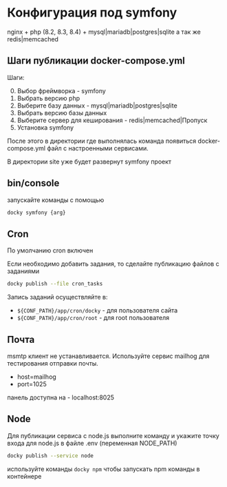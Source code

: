 # Конфигурация под symfony

nginx + php (8.2, 8.3, 8.4) + mysql|mariadb|postgres|sqlite
а так же redis|memcached

## Шаги публикации docker-compose.yml

Шаги:

0. Выбор фреймворка - symfony
1. Выбрать версию php
2. Выберите базу данных - mysql|mariadb|postgres|sqlite
3. Выбрать версию базы данных
4. Выберите сервер для кеширования - redis|memcached|Пропуск
5. Установка symfony

После этого в директории где выполнялась команда появиться docker-compose.yml файл с настроенными сервисами.

В директории site уже будет развернут symfony проект

## bin/console

запускайте команды с помощью

```bash
docky symfony {arg}
```

## Cron

По умолчанию cron включен

Если необходимо добавить задания, то сделайте публикацию файлов с заданиями

```bash
docky publish --file cron_tasks
```

Запись заданий осуществляйте в:
- `${CONF_PATH}/app/cron/docky` - для пользователя сайта
- `${CONF_PATH}/app/cron/root` - для root пользователя

## Почта

msmtp клиент не устанавливается.
Используйте сервис mailhog для тестирования отправки почты.

- host=mailhog
- port=1025

панель доступна на - localhost:8025

## Node

Для публикации сервиса с node.js выполните команду и укажите точку входа для node.js в файле .env (переменная NODE_PATH)

```bash 
docky publish --service node
```

используйте команды ```docky npm``` чтобы запускать npm команды в контейнере

